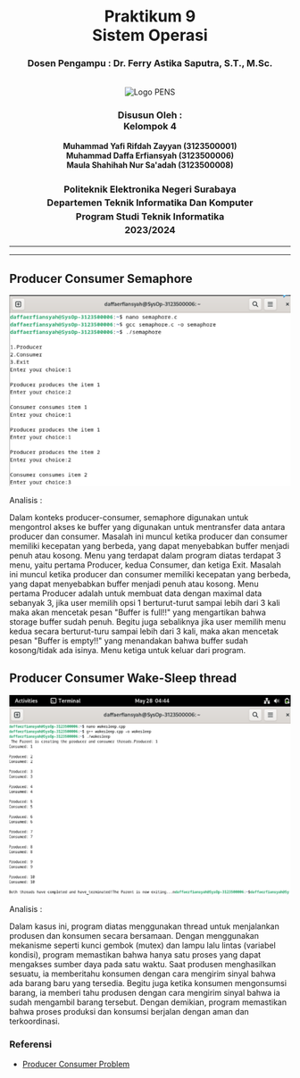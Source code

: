 <div align="center">
  <h1 class="text-align: center;font-weight: bold">Praktikum 9<br>Sistem Operasi</h1>
  <h3 class="text-align: center;">Dosen Pengampu : Dr. Ferry Astika Saputra, S.T., M.Sc.</h3>
</div>
<br />
<div align="center">
  <img src="https://upload.wikimedia.org/wikipedia/id/4/44/Logo_PENS.png" alt="Logo PENS">
  <h3 style="text-align: center;">Disusun Oleh : <br>Kelompok 4</h3>
  <p style="text-align: center;">
    <strong>Muhammad Yafi Rifdah Zayyan (3123500001)</strong><br>
    <strong>Muhammad Daffa Erfiansyah (3123500006)</strong><br>
    <strong>Maula Shahihah Nur Sa'adah (3123500008)</strong>
  </p>

<h3 style="text-align: center;line-height: 1.5">Politeknik Elektronika Negeri Surabaya<br>Departemen Teknik Informatika Dan Komputer<br>Program Studi Teknik Informatika<br>2023/2024</h3>
  <hr><hr>
</div>

## Producer Consumer Semaphore

![App Screenshot](Assets/Semaphore.png)

Analisis : 

Dalam konteks producer-consumer, semaphore digunakan untuk mengontrol akses ke buffer yang digunakan untuk mentransfer data antara producer dan consumer. Masalah ini muncul ketika producer dan consumer memiliki kecepatan yang berbeda, yang dapat menyebabkan buffer menjadi penuh atau kosong. Menu yang terdapat dalam program diatas terdapat 3 menu, yaitu pertama Producer, kedua Consumer, dan ketiga Exit. Masalah ini muncul ketika producer dan consumer memiliki kecepatan yang berbeda, yang dapat menyebabkan buffer menjadi penuh atau kosong. Menu pertama Producer adalah untuk membuat data dengan maximal data sebanyak 3, jika user memilih opsi 1 berturut-turut sampai lebih dari 3 kali maka akan mencetak pesan "Buffer is full!!" yang mengartikan bahwa storage buffer sudah penuh. Begitu juga sebaliknya jika user memilih menu kedua secara berturut-turu sampai lebih dari 3 kali, maka akan mencetak pesan "Buffer is empty!!" yang menandakan bahwa buffer sudah kosong/tidak ada isinya. Menu ketiga untuk keluar dari program.

## Producer Consumer Wake-Sleep thread

![App Screenshot](Assets/Wakesleep.png)

Analisis : 

Dalam kasus ini, program diatas menggunakan thread untuk menjalankan produsen dan konsumen secara bersamaan. Dengan menggunakan mekanisme seperti kunci gembok (mutex) dan lampu lalu lintas (variabel kondisi), program memastikan bahwa hanya satu proses yang dapat mengakses sumber daya pada satu waktu. Saat produsen menghasilkan sesuatu, ia memberitahu konsumen dengan cara mengirim sinyal bahwa ada barang baru yang tersedia. Begitu juga ketika konsumen mengonsumsi barang, ia memberi tahu produsen dengan cara mengirim sinyal bahwa ia sudah mengambil barang tersebut. Dengan demikian, program memastikan bahwa proses produksi dan konsumsi berjalan dengan aman dan terkoordinasi.

### Referensi

- [Producer Consumer Problem](https://www.geeksforgeeks.org/producer-consumer-problem-in-c/)